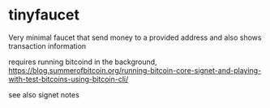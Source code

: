 # tinyfaucet
Very minimal faucet that send money to a provided address and also shows transaction information

requires running bitcoind in the background, 
https://blog.summerofbitcoin.org/running-bitcoin-core-signet-and-playing-with-test-bitcoins-using-bitcoin-cli/

see also signet notes 
